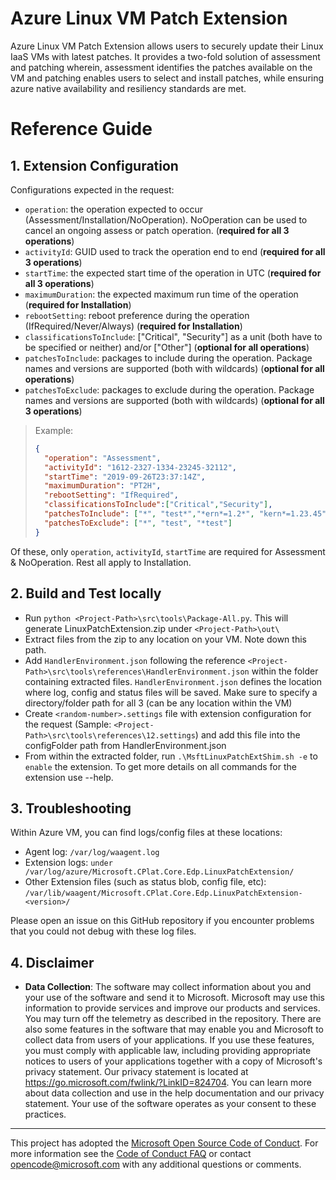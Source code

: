 
# Azure Linux VM Patch Extension

Azure Linux VM Patch Extension allows users to securely update their Linux IaaS 
VMs with latest patches. It provides a two-fold solution of assessment and patching 
wherein, assessment identifies the patches available on the VM and patching enables 
users to select and install patches, while ensuring azure native availability 
and resiliency standards are met. 

# Reference Guide

## 1. Extension Configuration

Configurations expected in the request:

* `operation`: the operation expected to occur (Assessment/Installation/NoOperation). 
NoOperation can be used to cancel an ongoing assess or patch operation. (**required for all 3 operations**) 
* `activityId`: GUID used to track the operation end to end (**required for all 3 operations**) 
* `startTime`: the expected start time of the operation in UTC (**required for all 3 operations**)
* `maximumDuration`: the expected maximum run time of the operation (**required for Installation**)
* `rebootSetting`: reboot preference during the operation (IfRequired/Never/Always) (**required for Installation**)
* `classificationsToInclude`: ["Critical", "Security"] as a unit (both have to be specified or neither) and/or ["Other"] 
(**optional for all operations**)
* `patchesToInclude`: packages to include during the operation. Package names and versions are supported (both with wildcards) 
(**optional for all operations**)
* `patchesToExclude`: packages to exclude during the operation. Package names and versions are supported (both with wildcards) 
(**optional for all 3 operations**)

> Example:
>
> ```json
> {
>   "operation": "Assessment",
>   "activityId": "1612-2327-1334-23245-32112",
>   "startTime": "2019-09-26T23:37:14Z",
>   "maximumDuration": "PT2H",
>   "rebootSetting": "IfRequired",
>   "classificationsToInclude":["Critical","Security"],
>   "patchesToInclude": ["*", "test*","*ern*=1.2*", "kern*=1.23.45", "*"],
>   "patchesToExclude": ["*", "test", "*test"]
> }
> ```

Of these, only `operation`, `activityId`, `startTime` are required for Assessment & NoOperation. Rest all apply to Installation.

## 2. Build and Test locally

* Run `python <Project-Path>\src\tools\Package-All.py`. This will generate LinuxPatchExtension.zip under `<Project-Path>\out\`
* Extract files from the zip to any location on your VM. Note down this path.
* Add `HandlerEnvironment.json` following the reference `<Project-Path>\src\tools\references\HandlerEnvironment.json` within the folder containing extracted files. 
`HandlerEnvironment.json` defines the location where log, config and status files will be saved. Make sure to specify a directory/folder path for all 3 (can be any location within the VM)
* Create `<random-number>.settings` file with extension configuration for the request (Sample: `<Project-Path>\src\tools\references\12.settings`) 
and add this file into the configFolder path from HandlerEnvironment.json
* From within the extracted folder, run `.\MsftLinuxPatchExtShim.sh -e` to `enable` the extension. To get more details on all commands for the extension use --help.

## 3. Troubleshooting

Within Azure VM, you can find logs/config files at these locations:

* Agent log: `/var/log/waagent.log`
* Extension logs: `under /var/log/azure/Microsoft.CPlat.Core.Edp.LinuxPatchExtension/`
* Other Extension files (such as status blob, config file, etc): `/var/lib/waagent/Microsoft.CPlat.Core.Edp.LinuxPatchExtension-<version>/`

Please open an issue on this GitHub repository if you encounter problems that
you could not debug with these log files.

## 4. Disclaimer

* **Data Collection**: The software may collect information about you and your use of the software and send it to Microsoft. 
Microsoft may use this information to provide services and improve our products and services. You may turn off the telemetry 
as described in the repository. There are also some features in the software that may enable you and Microsoft to collect data 
from users of your applications. If you use these features, you must comply with applicable law, including providing appropriate 
notices to users of your applications together with a copy of Microsoft's privacy statement. Our privacy statement is located 
at https://go.microsoft.com/fwlink/?LinkID=824704. You can learn more about data collection and use in the help documentation 
and our privacy statement. Your use of the software operates as your consent to these practices.

-----
This project has adopted the [Microsoft Open Source Code of Conduct](https://opensource.microsoft.com/codeofconduct/). 
For more information see the [Code of Conduct FAQ](https://opensource.microsoft.com/codeofconduct/faq/) or 
contact [opencode@microsoft.com](mailto:opencode@microsoft.com) with any additional questions or comments.

